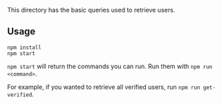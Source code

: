 This directory has the basic queries used to retrieve users.

## Usage

    npm install
    npm start

`npm start` will return the commands you can run. Run them with `npm run <command>`.

For example, if you wanted to retrieve all verified users, run `npm run get-verified`.